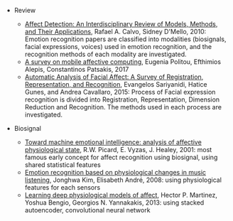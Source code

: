 * Review
  * [Affect Detection: An Interdisciplinary Review of Models, Methods, and Their Applications](http://ieeexplore.ieee.org/document/5520655/), Rafael A. Calvo, Sidney D'Mello, 2010: Emotion recognition papers are classified into modalities (biosignals, facial expressions, voices) used in emotion recognition, and the recognition methods of each modality are investigated.
  * [A survey on mobile affective computing](https://www.sciencedirect.com/science/article/pii/S1574013717300382), Eugenia Politou, Efthimios Alepis, Constantinos Patsakis, 2017
  * [Automatic Analysis of Facial Affect: A Survey of Registration, Representation, and Recognition](http://ieeexplore.ieee.org/xpls/icp.jsp?arnumber=6940284), Evangelos Sariyanidi, Hatice Gunes, and Andrea Cavallaro, 2015: Process of Facial expression recognition is divided into Registration, Representation, Dimension Reduction and Recognition. The methods used in each process are investigated.

* Biosignal
  * [Toward machine emotional intelligence: analysis of affective physiological state](http://ieeexplore.ieee.org/document/954607/), R.W. Picard, E. Vyzas, J. Healey, 2001: most famous early concept for affect recognition using biosignal, using shared statistical features
  * [Emotion recognition based on physiological changes in music listening](http://ieeexplore.ieee.org/document/4441720/), Jonghwa Kim, Elisabeth André, 2008: using physiological features for each sensors
  * [Learning deep physiological models of affect](http://ieeexplore.ieee.org/document/6496209/), Hector P. Martinez, Yoshua Bengio, Georgios N. Yannakakis, 2013: using stacked autoencoder, convolutional neural network
